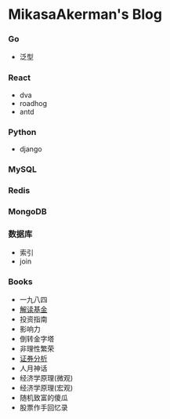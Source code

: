 # MikasaAkerman's Blog
### Go
- 泛型

### React
- dva
- roadhog
- antd

### Python
- django

### MySQL
### Redis
### MongoDB
### 数据库
- 索引
- join

### Books
- 一九八四
- [解读基金](解读基金.md)
- 投资指南
- 影响力
- 倒转金字塔
- 非理性繁荣
- [证券分析](证券分析.md)
- 人月神话
- 经济学原理(微观)
- 经济学原理(宏观)
- 随机致富的傻瓜
- 股票作手回忆录
